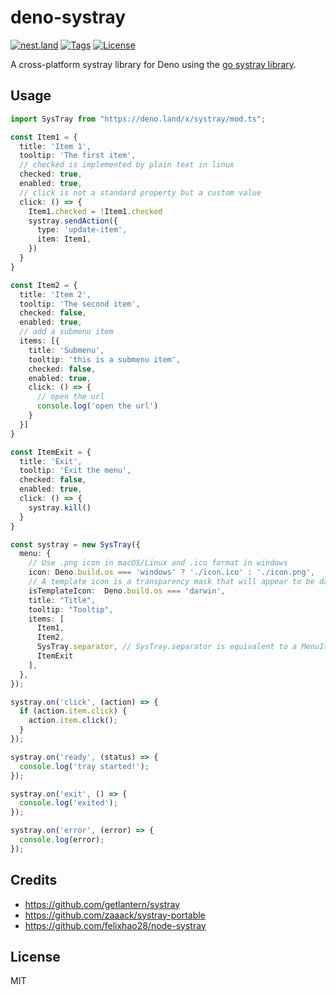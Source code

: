 # deno-systray

[![nest.land](https://nest.land/badge.svg)](https://nest.land/package/systray) [![Tags](https://img.shields.io/github/release/wobsoriano/deno-systray)](https://github.com/wobsoriano/deno-systray/releases) [![License](https://img.shields.io/github/license/wobsoriano/deno-systray)](https://github.com/wobsoriano/deno-systray/blob/master/LICENSE)

A cross-platform systray library for Deno using the [go systray library](https://github.com/getlantern/systray).

## Usage

```ts
import SysTray from "https://deno.land/x/systray/mod.ts";

const Item1 = {
  title: 'Item 1',
  tooltip: 'The first item',
  // checked is implemented by plain text in linux
  checked: true,
  enabled: true,
  // click is not a standard property but a custom value
  click: () => {
    Item1.checked = !Item1.checked
    systray.sendAction({
      type: 'update-item',
      item: Item1,
    })
  }
}

const Item2 = {
  title: 'Item 2',
  tooltip: 'The second item',
  checked: false,
  enabled: true,
  // add a submenu item
  items: [{
    title: 'Submenu',
    tooltip: 'this is a submenu item',
    checked: false,
    enabled: true,
    click: () => {
      // open the url
      console.log('open the url')
    }
  }]
}

const ItemExit = {
  title: 'Exit',
  tooltip: 'Exit the menu',
  checked: false,
  enabled: true,
  click: () => {
    systray.kill()
  }
}

const systray = new SysTray({
  menu: {
    // Use .png icon in macOS/Linux and .ico format in windows
    icon: Deno.build.os === 'windows' ? './icon.ico' : './icon.png',
    // A template icon is a transparency mask that will appear to be dark in light mode and light in dark mode
    isTemplateIcon:  Deno.build.os === 'darwin',
    title: "Title",
    tooltip: "Tooltip",
    items: [
      Item1,
      Item2,
      SysTray.separator, // SysTray.separator is equivalent to a MenuItem with "title" equals "<SEPARATOR>"
      ItemExit
    ],
  },
});

systray.on('click', (action) => {
  if (action.item.click) {
    action.item.click();
  }
});

systray.on('ready', (status) => {
  console.log('tray started!');
});

systray.on('exit', () => {
  console.log('exited');
});

systray.on('error', (error) => {
  console.log(error);
});
```

## Credits

- https://github.com/getlantern/systray
- https://github.com/zaaack/systray-portable
- https://github.com/felixhao28/node-systray

## License

MIT
